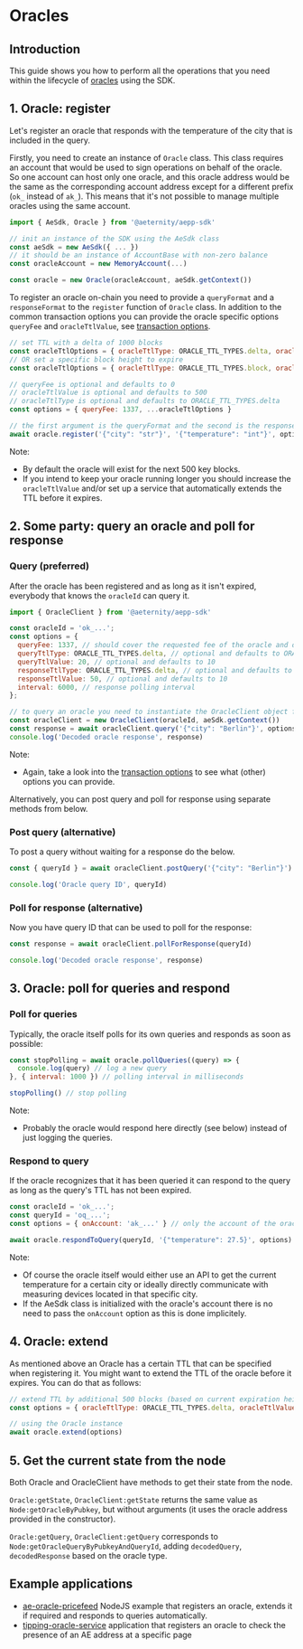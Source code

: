 # Oracles

## Introduction

This guide shows you how to perform all the operations that you need within the lifecycle of [oracles](https://docs.aeternity.com/protocol/oracles) using the SDK.

## 1. Oracle: register
Let's register an oracle that responds with the temperature of the city that is included in the query.

Firstly, you need to create an instance of `Oracle` class. This class requires an account that would be used to sign operations on behalf of the oracle. So one account can host only one oracle, and this oracle address would be the same as the corresponding account address except for a different prefix (`ok_` instead of `ak_`). This means that it's not possible to manage multiple oracles using the same account.

```js
import { AeSdk, Oracle } from '@aeternity/aepp-sdk'

// init an instance of the SDK using the AeSdk class
const aeSdk = new AeSdk({ ... })
// it should be an instance of AccountBase with non-zero balance
const oracleAccount = new MemoryAccount(...)

const oracle = new Oracle(oracleAccount, aeSdk.getContext())
```

To register an oracle on-chain you need to provide a `queryFormat` and a `responseFormat` to the `register` function of `Oracle` class. In addition to the common transaction options you can provide the oracle specific options `queryFee` and `oracleTtlValue`, see [transaction options](../transaction-options.md#oracleregistertx).

```js
// set TTL with a delta of 1000 blocks
const oracleTtlOptions = { oracleTtlType: ORACLE_TTL_TYPES.delta, oracleTtlValue: 1000 }
// OR set a specific block height to expire
const oracleTtlOptions = { oracleTtlType: ORACLE_TTL_TYPES.block, oracleTtlValue: 555555 }

// queryFee is optional and defaults to 0
// oracleTtlValue is optional and defaults to 500
// oracleTtlType is optional and defaults to ORACLE_TTL_TYPES.delta
const options = { queryFee: 1337, ...oracleTtlOptions }

// the first argument is the queryFormat and the second is the responseFormat
await oracle.register('{"city": "str"}', '{"temperature": "int"}', options)
```

Note:

- By default the oracle will exist for the next 500 key blocks.
- If you intend to keep your oracle running longer you should increase the `oracleTtlValue` and/or set up a service that automatically extends the TTL before it expires.

## 2. Some party: query an oracle and poll for response

### Query (preferred)
After the oracle has been registered and as long as it isn't expired, everybody that knows the `oracleId` can query it.

```js
import { OracleClient } from '@aeternity/aepp-sdk'

const oracleId = 'ok_...';
const options = {
  queryFee: 1337, // should cover the requested fee of the oracle and defaults to 0
  queryTtlType: ORACLE_TTL_TYPES.delta, // optional and defaults to ORACLE_TTL_TYPES.delta
  queryTtlValue: 20, // optional and defaults to 10
  responseTtlType: ORACLE_TTL_TYPES.delta, // optional and defaults to ORACLE_TTL_TYPES.delta
  responseTtlValue: 50, // optional and defaults to 10
  interval: 6000, // response polling interval
};

// to query an oracle you need to instantiate the OracleClient object first
const oracleClient = new OracleClient(oracleId, aeSdk.getContext())
const response = await oracleClient.query('{"city": "Berlin"}', options)
console.log('Decoded oracle response', response)
```

Note:

- Again, take a look into the [transaction options](../transaction-options.md#oraclequerytx) to see what (other) options you can provide.

Alternatively, you can post query and poll for response using separate methods from below.

### Post query (alternative)
To post a query without waiting for a response do the below.

```js
const { queryId } = await oracleClient.postQuery('{"city": "Berlin"}') // oq_...

console.log('Oracle query ID', queryId)
```

### Poll for response (alternative)
Now you have query ID that can be used to poll for the response:

```js
const response = await oracleClient.pollForResponse(queryId)

console.log('Decoded oracle response', response)
```

## 3. Oracle: poll for queries and respond

### Poll for queries
Typically, the oracle itself polls for its own queries and responds as soon as possible:

```js
const stopPolling = await oracle.pollQueries((query) => {
  console.log(query) // log a new query
}, { interval: 1000 }) // polling interval in milliseconds

stopPolling() // stop polling
```

Note:

- Probably the oracle would respond here directly (see below) instead of just logging the queries.

### Respond to query
If the oracle recognizes that it has been queried it can respond to the query as long as the query's TTL
has not been expired.

```js
const oracleId = 'ok_...';
const queryId = 'oq_...';
const options = { onAccount: 'ak_...' } // only the account of the oracle can respond to the query

await oracle.respondToQuery(queryId, '{"temperature": 27.5}', options)
```

Note:

- Of course the oracle itself would either use an API to get the current temperature for a certain city or ideally directly communicate with measuring devices located in that specific city.
- If the AeSdk class is initialized with the oracle's account there is no need to pass the `onAccount` option as this is done implicitely.

## 4. Oracle: extend
As mentioned above an Oracle has a certain TTL that can be specified when registering it. You might want to extend the TTL of the oracle before it expires. You can do that as follows:

```js
// extend TTL by additional 500 blocks (based on current expiration height of the oracle)
const options = { oracleTtlType: ORACLE_TTL_TYPES.delta, oracleTtlValue: 500 }

// using the Oracle instance
await oracle.extend(options)
```

## 5. Get the current state from the node

Both Oracle and OracleClient have methods to get their state from the node.

`Oracle:getState`, `OracleClient:getState` returns the same value as `Node:getOracleByPubkey`, but without arguments (it uses the oracle address provided in the constructor).

`Oracle:getQuery`, `OracleClient:getQuery` corresponds to `Node:getOracleQueryByPubkeyAndQueryId`, adding `decodedQuery`, `decodedResponse` based on the oracle type.

## Example applications

- [ae-oracle-pricefeed](https://github.com/aeternity/ae-oracle-pricefeed)
  NodeJS example that registers an oracle, extends it if required and responds to queries automatically.
- [tipping-oracle-service](https://github.com/superhero-com/tipping-oracle-service)
  application that registers an oracle to check the presence of an AE address at a specific page

